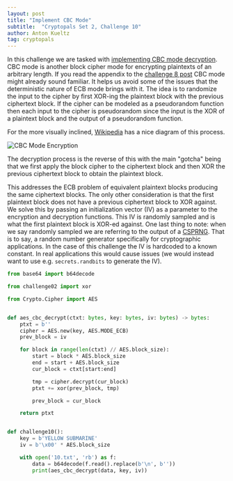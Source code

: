 ```yaml
---
layout: post
title: "Implement CBC Mode"
subtitle:  "Cryptopals Set 2, Challenge 10"
author: Anton Kueltz
tag: cryptopals
---
```


In this challenge we are tasked with [implementing CBC mode decryption](https://cryptopals.com/sets/2/challenges/10).
CBC mode is another block cipher mode for encrypting plaintexts of an arbitrary length.
If you read the appendix to the [challenge 8 post](https://www.antonkueltz.com/2022/10/26/cryptopals-set1-challenge8.html)
CBC mode might already sound familiar. It helps us avoid some of the issues that the deterministic
nature of ECB mode brings with it. The idea is to randomize the input to the cipher by first
XOR-ing the plaintext block with the previous ciphertext block. If the cipher can be modeled
as a pseudorandom function then each input to the cipher is pseudorandom since the input is the
XOR of a plaintext block and the output of a pseudorandom function.

For the more visually inclined, [Wikipedia](https://en.wikipedia.org/wiki/Block_cipher_mode_of_operation#Cipher_block_chaining_(CBC))
has a nice diagram of this process.
 
 ![CBC Mode Encryption](https://upload.wikimedia.org/wikipedia/commons/d/d3/Cbc_encryption.png)
 
 The decryption process is the reverse of this with the main "gotcha"
 being that we first apply the block cipher to the ciphertext block and then XOR the previous
 ciphertext block to obtain the plaintext block.

This addresses the ECB problem of equivalent plaintext blocks producing the same ciphertext blocks. 
The only other consideration is that the first plaintext block does not have a previous 
ciphertext block to XOR against. We solve this by passing an initialization vector (IV) as a
parameter to the encryption and decryption functions. This IV is randomly sampled and is what 
the first plaintext block is XOR-ed against. One last thing to note: when we say randomly sampled
we are referring to the output of a [CSPRNG](https://en.wikipedia.org/wiki/Cryptographically_secure_pseudorandom_number_generator).
That is to say, a random number generator specifically for cryptographic applications. In the case
of this challenge the IV is hardcoded to a known constant. In real applications this would cause
issues (we would instead want to use e.g. `secrets.randbits` to generate the IV).

```python
from base64 import b64decode

from challenge02 import xor

from Crypto.Cipher import AES


def aes_cbc_decrypt(ctxt: bytes, key: bytes, iv: bytes) -> bytes:
    ptxt = b''
    cipher = AES.new(key, AES.MODE_ECB)
    prev_block = iv

    for block in range(len(ctxt) // AES.block_size):
        start = block * AES.block_size
        end = start + AES.block_size
        cur_block = ctxt[start:end]

        tmp = cipher.decrypt(cur_block)
        ptxt += xor(prev_block, tmp)

        prev_block = cur_block

    return ptxt


def challenge10():
    key = b'YELLOW SUBMARINE'
    iv = b'\x00' * AES.block_size

    with open('10.txt', 'rb') as f:
        data = b64decode(f.read().replace(b'\n', b''))
        print(aes_cbc_decrypt(data, key, iv))
```
